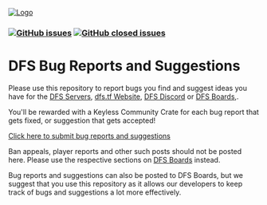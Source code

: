[![Logo](https://i.imgur.com/Hti4yBM.png)](https://dfs.tf)

### [![GitHub issues](https://img.shields.io/github/issues/DFS-Servers/BugReportsAndSuggestions?style=flat-square&logo=github&logoColor=white)](https://github.com/DFS-Servers/BugReportsAndSuggestions/issues) [![GitHub closed issues](https://img.shields.io/github/issues-closed/DFS-Servers/BugReportsAndSuggestions?style=flat-square&logo=github&logoColor=white)](https://github.com/DFS-Servers/BugReportsAndSuggestions/issues?q=is%3Aissue+is%3Aclosed)

# DFS Bug Reports and Suggestions
Please use this repository to report bugs you find and suggest ideas you have for the [DFS Servers](https://steamcommunity.com/groups/Dispenz0rsFunServer), [dfs.tf Website](https://dfs.tf), [DFS Discord](https://dfs.tf/discord) or [DFS Boards](http://dfs.boards.net),. 

You'll be rewarded with a Keyless Community Crate for each bug report that gets fixed, or suggestion that gets accepted!

[Click here to submit bug reports and suggestions](https://github.com/DFS-Servers/BugReportsAndSuggestions/issues/new)

Ban appeals, player reports and other such posts should not be posted here. Please use the respective sections on [DFS Boards](http://dfs.boards.net) instead.

Bug reports and suggestions can also be posted to DFS Boards, but we suggest that you use this repository as it allows our developers to keep track of bugs and suggestions a lot more effectively.
